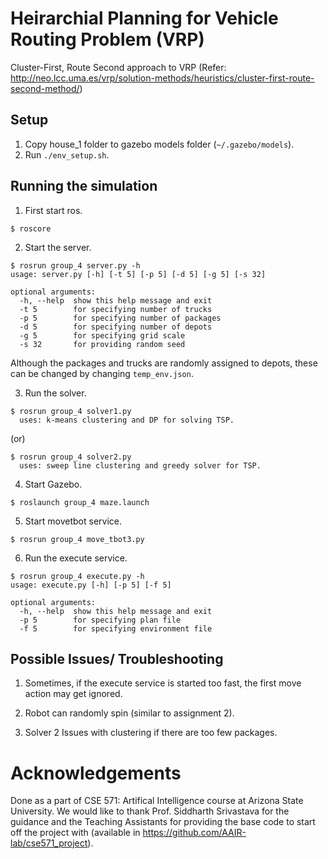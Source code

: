 # Heirarchial Planning for Vehicle Routing Problem (VRP)

Cluster-First, Route Second approach to VRP
(Refer: http://neo.lcc.uma.es/vrp/solution-methods/heuristics/cluster-first-route-second-method/)

## Setup
1. Copy house_1 folder to gazebo models folder (`~/.gazebo/models`).
2. Run `./env_setup.sh`.

## Running the simulation

1. First start ros.
```
$ roscore
```

2. Start the server.
```
$ rosrun group_4 server.py -h
usage: server.py [-h] [-t 5] [-p 5] [-d 5] [-g 5] [-s 32]

optional arguments:
  -h, --help  show this help message and exit
  -t 5        for specifying number of trucks
  -p 5        for specifying number of packages
  -d 5        for specifying number of depots
  -g 5        for specifying grid scale
  -s 32       for providing random seed
```
  Although the packages and trucks are randomly assigned to depots, these can be changed by changing `temp_env.json`.
  
3. Run the solver.
```
$ rosrun group_4 solver1.py
  uses: k-means clustering and DP for solving TSP.
```
(or)
```
$ rosrun group_4 solver2.py
  uses: sweep line clustering and greedy solver for TSP.
```

4. Start Gazebo.
```
$ roslaunch group_4 maze.launch
```

5. Start movetbot service.
```
$ rosrun group_4 move_tbot3.py
```

6. Run the execute service.
```
$ rosrun group_4 execute.py -h
usage: execute.py [-h] [-p 5] [-f 5]

optional arguments:
  -h, --help  show this help message and exit
  -p 5        for specifying plan file
  -f 5        for specifying environment file
```

## Possible Issues/ Troubleshooting

1. Sometimes, if the execute service is started too fast, the first move action may get ignored.

2. Robot can randomly spin (similar to assignment 2).

3. Solver 2 Issues with clustering if there are too few packages.

# Acknowledgements
Done as a part of CSE 571: Artifical Intelligence course at Arizona State University. We would like to thank Prof. Siddharth Srivastava for the guidance and the Teaching Assistants for providing the base code to start off the project with (available in https://github.com/AAIR-lab/cse571_project).
